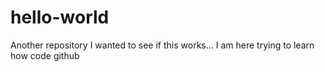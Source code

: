 # hello-world
Another repository 
I wanted to see if this works...
 I am here trying to learn how code github

